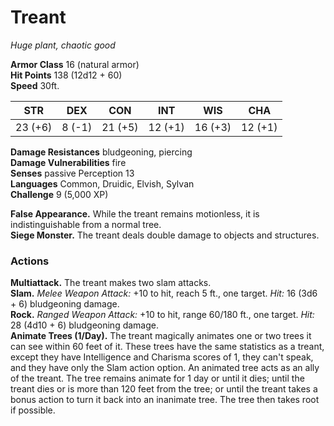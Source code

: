 # Treant
_Huge plant, chaotic good_

**Armor Class** 16 (natural armor)   
**Hit Points** 138 (12d12 + 60)   
**Speed** 30ft.   

| STR     | DEX    | CON     | INT      | WIS     | CHA     |
|---------|--------|---------|----------|---------|---------|
| 23 (+6) | 8 (-1) | 21 (+5) | 12 (+1)  | 16 (+3) | 12 (+1) |

**Damage Resistances** bludgeoning, piercing   
**Damage Vulnerabilities** fire   
**Senses** passive Perception 13   
**Languages** Common, Druidic, Elvish, Sylvan   
**Challenge** 9 (5,000 XP)

**False Appearance.** While the treant remains motionless, it is indistinguishable from a normal tree.   
**Siege Monster.** The treant deals double damage to objects and structures.

### Actions

**Multiattack.** The treant makes two slam attacks.    
**Slam.** _Melee Weapon Attack:_ +10 to hit, reach 5 ft., one target. _Hit:_ 16 (3d6 + 6) bludgeoning damage.   
**Rock.** _Ranged Weapon Attack:_ +10 to hit, range 60/180 ft., one target. _Hit:_ 28 (4d10 + 6) bludgeoning damage.   
**Animate Trees (1/Day).** The treant magically animates one or two trees it can see within 60 feet of it. These trees have the same statistics as a treant, except they have Intelligence and Charisma scores of 1, they can't speak, and they have only the Slam action option. An animated tree acts as an ally of the treant. The tree remains animate for 1 day or until it dies; until the treant dies or is more than 120 feet from the tree; or until the treant takes a bonus action to turn it back into an inanimate tree. The tree then takes root if possible.
